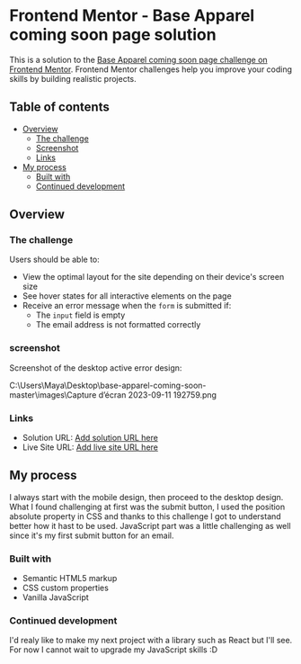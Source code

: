 # Frontend Mentor - Base Apparel coming soon page solution

This is a solution to the [Base Apparel coming soon page challenge on Frontend Mentor](https://www.frontendmentor.io/challenges/base-apparel-coming-soon-page-5d46b47f8db8a7063f9331a0). Frontend Mentor challenges help you improve your coding skills by building realistic projects. 

## Table of contents

- [Overview](#overview)
  - [The challenge](#the-challenge)
  - [Screenshot](#screenshot)
  - [Links](#links)
- [My process](#my-process)
  - [Built with](#built-with)
  - [Continued development](#continued-development)



## Overview

### The challenge

Users should be able to:

- View the optimal layout for the site depending on their device's screen size
- See hover states for all interactive elements on the page
- Receive an error message when the `form` is submitted if:
  - The `input` field is empty
  - The email address is not formatted correctly

### screenshot
Screenshot of the desktop active error design:

C:\Users\Maya\Desktop\base-apparel-coming-soon-master\images\Capture d’écran 2023-09-11 192759.png

### Links

- Solution URL: [Add solution URL here](https://your-solution-url.com)
- Live Site URL: [Add live site URL here](https://your-live-site-url.com)

## My process

I always start with the mobile design, then proceed to the desktop design. What I found challenging at first was the submit button, I used the position absolute property in CSS and thanks to this challenge I got to understand better how it hast to be used. 
JavaScript part was a little challenging as well since it's my first submit button for an email. 
### Built with

- Semantic HTML5 markup
- CSS custom properties
- Vanilla JavaScript





### Continued development

I'd realy like to make my next project with a library such as React but I'll see. For now I cannot wait to upgrade my JavaScript skills :D





